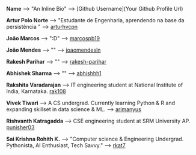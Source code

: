 **Name** --> "An Inline Bio" --> [Github Username](Your Github Profile Url)

**Artur  Polo Norte** --> "Estudante de Engenharia, aprendendo na base da persistência " --> [arturhvcpn](https://github.com/arturhvcpn)

**João Marcos** --> ":D" --> [marcospb19](https://github.com/marcospb19)

**João Mendes** --> "" --> [joaomendesln](https://github.com/joaomendesln)

**Rakesh Parihar** --> "" --> [rakesh-parihar](https://github.com/rakesh-parihar)

**Abhishek Sharma** --> "" --> [abhishhh1](https://github.com/abhishhh1)

**Rakshita Varadarajan** --> IT engineering student at National Institute of India, Karnataka. [rak108](https://github.com/rak108)

**Vivek Tiwari** --> A CS undergrad. Currently learning Python & R and expanding skillset in data science & ML. --> [arimanyus](https://github.com/arimanyus)

**Rishvanth Katragadda** --> CSE engineering student at SRM University AP. [punisher03](https://github.com/punisher03)

**Sai Krishna Rohith K.** --> "Computer science & Engineering Undergrad. Pythonista, AI Enthusiast, Tech Savvy." --> [rkat7](https://github.com/rkat7)
